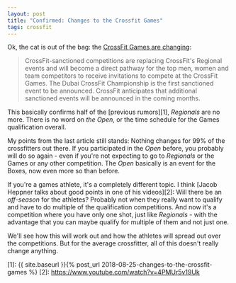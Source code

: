 ```yaml
---
layout: post
title: "Confirmed: Changes to the Crossfit Games"
tags: crossfit
---
```


Ok, the cat is out of the bag: the [CrossFit Games are changing][0]:

> CrossFit-sanctioned competitions are replacing CrossFit's Regional 
> events and will become a direct pathway for the top men, women and 
> team competitors to receive invitations to compete at the CrossFit 
> Games. The Dubai CrossFit Championship is the first sanctioned 
> event to be announced. CrossFit anticipates that additional 
> sanctioned events will be announced in the coming months.

This basically confirms half of the [previous rumors][1], *Regionals* are no more. There is no word on *the Open*, or the time schedule for the Games qualification overall.

My points from the last article still stands: Nothing changes for 99% of the crossfitters out there. If you participated in the *Open* before, you probably will do so again - even if you're not expecting to go to *Regionals* or the Games or any other competition. The *Open* basically is an event for the Boxes, now even more so than before.

If you're a games athlete, it's a completely different topic. I think [Jacob Heppner talks about good points in one of his videos][2]: Will there be an *off-season* for the athletes? Probably not when they really want to qualify and have to do multiple of the qualification competitions. And now it's a competition where you have only one shot, just like *Regionals* - with the advantage that you can maybe qualify for multiple of them and not just one.

We'll see how this will work out and how the athletes will spread out over the competitions. But for the average crossfitter, all of this doesn't really change anything.

[0]: https://games.crossfit.com/article/dubai-crossfit-championship-be-first-sanctioned-event
[1]: {{ site.baseurl }}{% post_url 2018-08-25-changes-to-the-crossfit-games %}
[2]: https://www.youtube.com/watch?v=4PMUr5v19Uk
